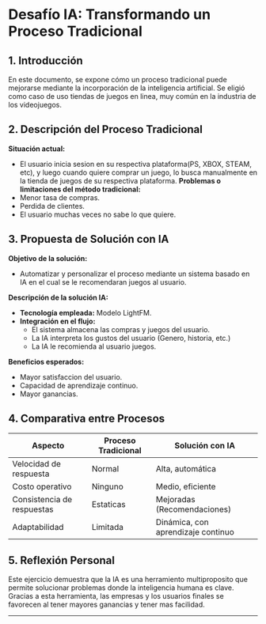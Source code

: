 # Desafío IA: Transformando un Proceso Tradicional

## 1. Introducción
En este documento, se expone cómo un proceso tradicional puede mejorarse mediante la incorporación de la inteligencia artificial. Se eligió como caso de uso tiendas de juegos en linea, muy común en la industria de los videojuegos.

## 2. Descripción del Proceso Tradicional
**Situación actual:**  
- El usuario inicia sesion en su respectiva plataforma(PS, XBOX, STEAM, etc), y luego cuando quiere comprar un juego, lo busca manualmente en la tienda de juegos de su respectiva plataforma.
**Problemas o limitaciones del método tradicional:**  
- Menor tasa de compras.  
- Perdida de clientes.
- El usuario muchas veces no sabe lo que quiere.  

## 3. Propuesta de Solución con IA
**Objetivo de la solución:**  
- Automatizar y personalizar el proceso mediante un sistema basado en IA en el cual se le recomendaran juegos al usuario.

**Descripción de la solución IA:**  
- **Tecnología empleada:** Modelo LightFM. 
- **Integración en el flujo:**
  - El sistema almacena las compras y juegos del usuario.
  - La IA interpreta los gustos del usuario (Genero, historia, etc.)
  - La IA le recomienda al usuario juegos.

**Beneficios esperados:**  
- Mayor satisfaccion del usuario.   
- Capacidad de aprendizaje continuo.  
- Mayor ganancias.

## 4. Comparativa entre Procesos

| Aspecto                    | Proceso Tradicional              | Solución con IA                         |
|----------------------------|----------------------------------|-----------------------------------------|
| Velocidad de respuesta     | Normal                           | Alta, automática                        |
| Costo operativo            | Ninguno                          | Medio, eficiente                         |
| Consistencia de respuestas | Estaticas                        | Mejoradas (Recomendaciones)             |
| Adaptabilidad              | Limitada                         | Dinámica, con aprendizaje continuo      |

## 5. Reflexión Personal

Este ejercicio demuestra que la IA es una herramiento multiproposito que permite solucionar problemas donde la inteligencia humana es clave. Gracias a esta herramienta, las empresas y los usuarios finales se favorecen al tener mayores ganancias y tener mas facilidad.

---


